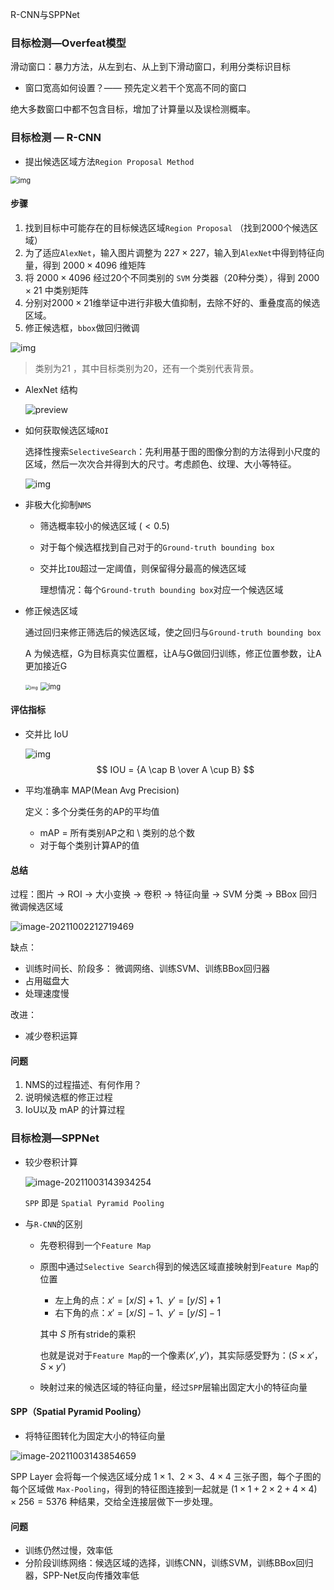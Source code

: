 R-CNN与SPPNet



### 目标检测—Overfeat模型

滑动窗口：暴力方法，从左到右、从上到下滑动窗口，利用分类标识目标

- 窗口宽高如何设置？—— 预先定义若干个宽高不同的窗口

绝大多数窗口中都不包含目标，增加了计算量以及误检测概率。



### 目标检测 — R-CNN

- 提出候选区域方法`Region Proposal Method`

<img src="Image/watermark,type_ZmFuZ3poZW5naGVpdGk,shadow_10,text_aHR0cHM6Ly9ibG9nLmNzZG4ubmV0L0F1Z3VzdE1l,size_16,color_FFFFFF,t_70.png" alt="img" style="zoom:80%;" />

#### 步骤

1. 找到目标中可能存在的目标候选区域`Region Proposal` （找到2000个候选区域）
2. 为了适应`AlexNet`，输入图片调整为 $227 \times 227$，输入到`AlexNet`中得到特征向量，得到 $2000 \times 4096$ 维矩阵
3. 将 $2000 \times 4096$ 经过$20$个不同类别的 `SVM` 分类器（$20$种分类），得到 $2000 \times 21$ 中类别矩阵
4. 分别对$2000\times 21$维举证中进行非极大值抑制，去除不好的、重叠度高的候选区域。
5. 修正候选框，`bbox`做回归微调

![img](Image/439761-20190215154441179-22402996.jpg)

> 类别为$21$ ，其中目标类别为20，还有一个类别代表背景。



- AlexNet 结构

  ![preview](Image/v2-d136091fd07153bfe54d17f70b44df23_r.jpg)



- 如何获取候选区域`ROI` 

  选择性搜索`SelectiveSearch`：先利用基于图的图像分割的方法得到小尺度的区域，然后一次次合并得到大的尺寸。考虑颜色、纹理、大小等特征。

  ![img](Image/hierarchical-segmentation-1.jpg)



- 非极大化抑制`NMS`

  - 筛选概率较小的候选区域 $( < 0.5 )$

  - 对于每个候选框找到自己对于的`Ground-truth bounding box`

  - 交并比`IOU`超过一定阈值，则保留得分最高的候选区域

    理想情况：每个`Ground-truth bounding box`对应一个候选区域



- 修正候选区域

  通过回归来修正筛选后的候选区域，使之回归与`Ground-truth bounding box`

  A 为候选框，G为目标真实位置框，让A与G做回归训练，修正位置参数，让A更加接近G

  

  <img src="https://img-blog.csdnimg.cn/20200804135202180.png?x-oss-process=image/watermark,type_ZmFuZ3poZW5naGVpdGk,shadow_10,text_aHR0cHM6Ly9ibG9nLmNzZG4ubmV0L0F1Z3VzdE1l,size_16,color_FFFFFF,t_70" alt="img" style="zoom:50%;" />

  <img src="Image/watermark,type_ZmFuZ3poZW5naGVpdGk,shadow_10,text_aHR0cHM6Ly9ibG9nLmNzZG4ubmV0L0F1Z3VzdE1l,size_16,color_FFFFFF,t_70.png" alt="img" style="zoom:80%;" />





#### 评估指标

- 交并比 IoU

  ![img](Image/v2-6fe13f10a9cb286f06aa1e3e2a2b29bc_720w.png)
  $$
  IOU = {A \cap B \over A \cup B}
  $$
  
- 平均准确率 MAP(Mean Avg Precision)

  定义：多个分类任务的AP的平均值

  - mAP = 所有类别AP之和 \ 类别的总个数
  - 对于每个类别计算AP的值



#### 总结

过程：图片 $\rightarrow$ ROI   $\rightarrow$ 大小变换  $\rightarrow$ 卷积  $\rightarrow$ 特征向量  $\rightarrow$ SVM 分类  $\rightarrow$  BBox 回归 微调候选区域

![image-20211002212719469](Image/image-20211002212719469.png)



缺点：

- 训练时间长、阶段多： 微调网络、训练SVM、训练BBox回归器
- 占用磁盘大
- 处理速度慢

改进：

- 减少卷积运算



#### 问题

1. NMS的过程描述、有何作用？
2. 说明候选框的修正过程
3. IoU以及 mAP 的计算过程



### 目标检测—SPPNet

- 较少卷积计算

  ![image-20211003143934254](Image/image-20211003143934254.png)

  `SPP` 即是 `Spatial Pyramid Pooling`

- 与`R-CNN`的区别

  - 先卷积得到一个`Feature Map`

  - 原图中通过`Selective Search`得到的候选区域直接映射到`Feature Map`的位置

    - 左上角的点：$x' = [x/S] + 1、y' = [y/S] + 1$
    - 右下角的点：$x' = [x/S] - 1、y' = [y/S] - 1$

    其中 $S$ 所有stride的乘积

    也就是说对于`Feature Map`的一个像素$(x',y')$，其实际感受野为：$(S\times x'，S\times y')$

  - 映射过来的候选区域的特征向量，经过`SPP`层输出固定大小的特征向量



#### SPP（Spatial Pyramid Pooling）

- 将特征图转化为固定大小的特征向量

![image-20211003143854659](Image/image-20211003143854659.png)

SPP Layer 会将每一个候选区域分成 $1 \times 1、2 \times 3、4 \times 4$ 三张子图，每个子图的每个区域做 `Max-Pooling`，得到的特征图连接到一起就是 $(1 \times 1 +  2 \times 2 + 4 \times 4) \times 256 = 5376$ 种结果，交给全连接层做下一步处理。





#### 问题

- 训练仍然过慢，效率低
- 分阶段训练网络：候选区域的选择，训练CNN，训练SVM，训练BBox回归器，SPP-Net反向传播效率低



































